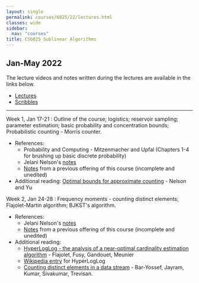 ```yaml
---
layout: single
permalink: courses/6025/22/lectures.html
classes: wide
sidebar:
  nav: "courses"
title: CS6025 Sublinear Algorithms
---
```


## Jan-May 2022

The lecture videos and notes written during the lectures are available in the links below.
- [Lectures](https://drive.google.com/drive/folders/1Ip-Ow2DhP5-cBkDiI44uJ_mwhnMZjyhN?usp=sharing)
- [Scribbles](https://drive.google.com/drive/folders/1bpaONejdSOU0yu0blv9rYYdGxIw6OqFZ?usp=sharing)

---
Week 1, Jan 17-21
: Outline of the course; logistics; reservoir sampling; parameter estimation; basic probability and concentration bounds; Probabilistic counting - Morris counter.
- References:
    - Probability and Computing - Mitzenmacher and Upfal (Chapters 1-4 for brushing up basic discrete probability)
    - Jelani Nelson's [notes](https://www.sketchingbigdata.org/fall20/lec/notes.pdf)
    - [Notes](https://drive.google.com/file/d/1DIy1HJbasqZ6vkkQNNToWniEeGQ36F_f/view?usp=sharing) from a previous offering of this course (incomplete and unedited)
- Additional reading: [Optimal bounds for approximate counting](https://arxiv.org/pdf/2010.02116.pdf) - Nelson and Yu

Week 2, Jan 24-28
: Frequency moments - counting distinct elements; Flajolet-Martin algorithm; BJKST's algorithm.
- References:
    - Jelani Nelson's [notes](https://www.sketchingbigdata.org/fall20/lec/notes.pdf)
    - [Notes](https://drive.google.com/file/d/1DIy1HJbasqZ6vkkQNNToWniEeGQ36F_f/view?usp=sharing) from a previous offering of this course (incomplete and unedited)
- Additional reading:
    - [HyperLogLog - the analysis of a near-optimal
cardinality estimation algorithm](http://algo.inria.fr/flajolet/Publications/FlFuGaMe07.pdf) - Flajolet, Fusy, Gandouet, Meunier
    - [Wikipedia entry](https://en.wikipedia.org/wiki/HyperLogLog) for HyperLogLog
    - [Counting distinct elements in a data stream](http://cs.haifa.ac.il/~ilan/randomized_algorithms/bar-yosef_jayram.pdf) - Bar-Yossef, Jayram, Kumar, Sivakumar, Trevisan.
